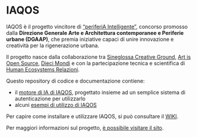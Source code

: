 # IAQOS

IAQOS è il progetto vincitore di [“periferiA Intelligente”](www.aap.beniculturali.it/periferiaintelligente_vincitori.html), concorso promosso dalla __Direzione Generale Arte e Architettura contemporanee e Periferie urbane (DGAAP)__, che premia iniziative capaci di unire innovazione e creatività per la rigenerazione urbana.

Il progetto nasce dalla collaborazione tra [Sineglossa Creative Ground](http://www.sineglossa.it/), [Art is Open Source](http://www.artisopensource.net/), [Dieci Mondi](https://www.facebook.com/Dieci-Mondi-Laboratorio-Permanente-Pisacane-743265795835529/?tn-str=k*F) e con la partecipazione tecnica e scientifica di [Human Ecosystems Relazioni](https://www.facebook.com/Dieci-Mondi-Laboratorio-Permanente-Pisacane-743265795835529/?tn-str=k*F).

Questo repository di codice e documentazione contiene:

* il [motore di IA di IAQOS](https://github.com/xdxdVSxdxd/IAQOS/tree/master/IAQOS_Engine/iaqos-engine), progettato insieme ad un semplice sistema di autenticazione per utilizzarlo
* alcuni [esempi di utilizzo di IAQOS](https://github.com/xdxdVSxdxd/IAQOS/tree/master/IAQOS_Engine/iaqos-examples)

Per capire come installare e utilizzare IAQOS, si può consultare il [WIKI](https://github.com/xdxdVSxdxd/IAQOS/wiki).

Per maggiori informazioni sul progetto, [è possibile visitare il sito](https://iaqos.online/).